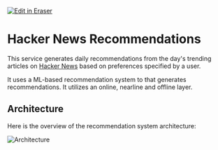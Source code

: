 [![Edit in Eraser](https://firebasestorage.googleapis.com/v0/b/second-petal-295822.appspot.com/o/images%2Fgithub%2FOpen%20in%20Eraser.svg?alt=media&token=968381c8-a7e7-472a-8ed6-4a6626da5501)](https://app.eraser.io/workspace/1s1ejO9V9pJ5S8wEbFQq)
# Hacker News Recommendations
This service generates daily recommendations from the day's trending articles on [﻿Hacker News](https://news.ycombinator.com/) based on preferences specified by a user.

It uses a ML-based recommendation system to that generates recommendations. It utilizes an online, nearline and offline layer.

## Architecture
Here is the overview of the recommendation system architecture:

![Architecture](https://eraser.imgix.net/workspaces/1s1ejO9V9pJ5S8wEbFQq/reS6fUv66LcKWYn8yV2OvCPvwSm2/---figure---iRsDjD3F9GM815UdBCoKXA.svg?ixlib=js-3.7.0 "Architecture")



 
















<!--- Eraser file: https://app.eraser.io/workspace/1s1ejO9V9pJ5S8wEbFQq --->